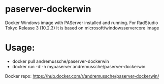 # paserver-dockerwin
Docker Windows image with PAServer installed and running. For RadStudio Tokyo Release 3 (10.2.3)
It is based on microsoft/windowsservercore image

# Usage:
* docker pull andremussche/paserver-dockerwin
* docker run -d -h mypaserver andremussche/paserver-dockerwin

Docker repo: https://hub.docker.com/r/andremussche/paserver-dockerwin/
